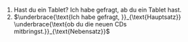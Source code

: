 1. Hast du ein Tablet?
Ich habe gefragt, ab du ein Tablet hast.
2. $\underbrace{\text{Ich habe gefragt, }}_{\text{Hauptsatz}} \underbrace{\text{ob du die neuen CDs mitbringst.}}_{\text{Nebensatz}}$